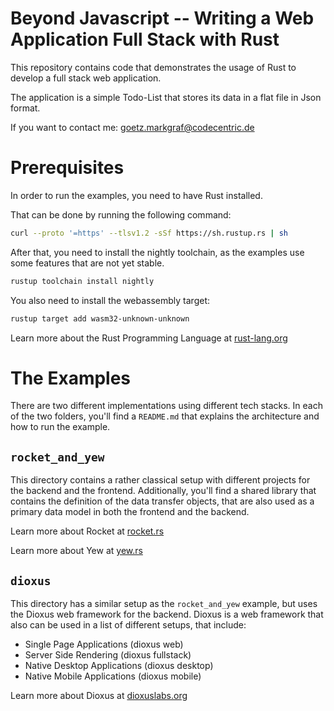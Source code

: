 # Beyond Javascript -- Writing a Web Application Full Stack with Rust

This repository contains code that demonstrates the usage of
Rust to develop a full stack web application.

The application is a simple Todo-List that stores its data
in a flat file in Json format.

If you want to contact me: goetz.markgraf@codecentric.de

# Prerequisites

In order to run the examples, you need to have Rust installed.

That can be done by running the following command:

```bash
curl --proto '=https' --tlsv1.2 -sSf https://sh.rustup.rs | sh
```

After that, you need to install the nightly toolchain, as the
examples use some features that are not yet stable.

```bash
rustup toolchain install nightly
```

You also need to install the webassembly target:

```bash
rustup target add wasm32-unknown-unknown
```

Learn more about the Rust Programming Language at [rust-lang.org](https://www.rust-lang.org/)

# The Examples

There are two different implementations using different tech stacks. In each
of the two folders, you'll find a `README.md` that explains the architecture and
how to run the example.

## `rocket_and_yew`

This directory contains a rather classical setup with different
projects for the backend and the frontend. Additionally, you'll find
a shared library that contains the definition of the data transfer objects,
that are also used as a primary data model in both the frontend and the backend.

Learn more about Rocket at [rocket.rs](https://rocket.rs/)

Learn more about Yew at [yew.rs](https://yew.rs/)

## `dioxus`

This directory has a similar setup as the `rocket_and_yew` example, but uses the
Dioxus web framework for the backend. Dioxus is a web framework that also can
be used in a list of different setups, that include:

- Single Page Applications (dioxus web)
- Server Side Rendering (dioxus fullstack)
- Native Desktop Applications (dioxus desktop)
- Native Mobile Applications (dioxus mobile)

Learn more about Dioxus at [dioxuslabs.org](https://dioxuslabs.com/)
